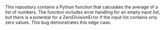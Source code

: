 This repository contains a Python function that calculates the average of a list of numbers. The function includes error handling for an empty input list, but there is a potential for a ZeroDivisionError if the input list contains only zero values. This bug demonstrates this edge case.